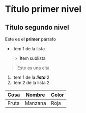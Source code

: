 # Título primer nivel

## Título segundo nivel

Este es el __primer__ párrafo


- Item 1 de la lista

    - Item sublista
    
> Esto es una cita

1. Item 1 de la ***lista*** 2
2. Item 2 de la lista 2


Cosa |  Nombre  | Color
-----| ---------| -------
Fruta| Manzana| Roja